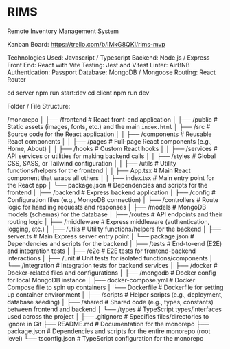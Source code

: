# RIMS

Remote Inventory Management System

Kanban Board: https://trello.com/b/iMkG8QKI/rims-mvp

Technologies Used:
Javascript / Typescript
Backend: Node.js / Express
Front End: React with Vite
Testing: Jest and Vitest
Linter: AirBNB
Authentication: Passport
Database: MongoDB / Mongoose
Routing: React Router

cd server npm run start:dev
cd client npm run dev

Folder / File Structure:

/monorepo
│
├── /frontend             # React front-end application
│   ├── /public           # Static assets (images, fonts, etc.) and the main `index.html`
│   ├── /src              # Source code for the React application
│   │   ├── /components   # Reusable React components
│   │   ├── /pages        # Full-page React components (e.g., Home, About)
│   │   ├── /hooks        # Custom React hooks
│   │   ├── /services     # API services or utilities for making backend calls
│   │   ├── /styles       # Global CSS, SASS, or Tailwind configuration
│   │   ├── /utils        # Utility functions/helpers for the frontend
│   │   ├── App.tsx       # Main React component that wraps all others
│   │   ├── index.tsx     # Main entry point for the React app
│   └── package.json      # Dependencies and scripts for the frontend
│
├── /backend              # Express backend application
│   ├── /config           # Configuration files (e.g., MongoDB connection)
│   ├── /controllers      # Route logic for handling requests and responses
│   ├── /models           # MongoDB models (schemas) for the database
│   ├── /routes           # API endpoints and their routing logic
│   ├── /middleware       # Express middleware (authentication, logging, etc.)
│   ├── /utils            # Utility functions/helpers for the backend
│   ├── server.ts         # Main Express server entry point
│   └── package.json      # Dependencies and scripts for the backend
│
├── /tests                # End-to-end (E2E) and integration tests
│   ├── /e2e              # E2E tests for frontend-backend interactions
│   ├── /unit             # Unit tests for isolated functions/components
│   └── /integration      # Integration tests for backend services
│
├── /docker               # Docker-related files and configurations
│   ├── /mongodb          # Docker config for local MongoDB instance
│   ├── docker-compose.yml # Docker Compose file to spin up containers
│   └── Dockerfile        # Dockerfile for setting up container environment
│
├── /scripts              # Helper scripts (e.g., deployment, database seeding)
│
├── /shared               # Shared code (e.g., types, constants) between frontend and backend
│   └── /types            # TypeScript types/interfaces used across the project
│
├── .gitignore            # Specifies files/directories to ignore in Git
├── README.md             # Documentation for the monorepo
├── package.json          # Dependencies and scripts for the entire monorepo (root level)
└── tsconfig.json         # TypeScript configuration for the monorepo

